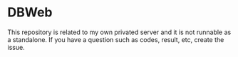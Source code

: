 # DBWeb
This repository is related to my own privated server and it is not runnable as a standalone.
If you have a question such as codes, result, etc, create the issue.
